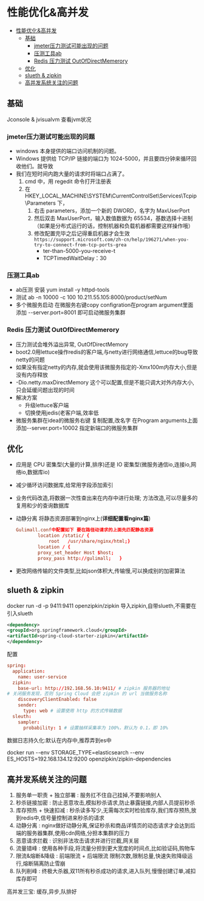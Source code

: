# 性能优化&高并发

- [性能优化&高并发](#性能优化高并发)
  - [基础](#基础)
    - [jmeter压力测试可能出现的问题](#jmeter压力测试可能出现的问题)
    - [压测工具ab](#压测工具ab)
    - [Redis 压力测试 OutOfDirectMemerory](#redis-压力测试-outofdirectmemerory)
  - [优化](#优化)
  - [slueth & zipkin](#slueth--zipkin)
  - [高并发系统关注的问题](#高并发系统关注的问题)

## 基础

Jconsole & jvisualvm 查看jvm状况

### jmeter压力测试可能出现的问题

- windows 本身提供的端口访问机制的问题。
- Windows 提供给 TCP/IP 链接的端口为 1024-5000，并且要四分钟来循环回收他们。就导致
- 我们在短时间内跑大量的请求时将端口占满了。
  1. cmd 中，用 regedit 命令打开注册表
  2. 在 HKEY_LOCAL_MACHINE\SYSTEM\CurrentControlSet\Services\Tcpip\Parameters 下，
     1. 右击 parameters，添加一个新的 DWORD，名字为 MaxUserPort
     2. 然后双击 MaxUserPort，输入数值数据为 65534，基数选择十进制（如果是分布式运行的话，控制机器和负载机器都需要这样操作哦）
     3. 修改配置完毕之后记得重启机器才会生效``https://support.microsoft.com/zh-cn/help/196271/when-you-try-to-connect-from-tcp-ports-grea``
        - ter-than-5000-you-receive-t
        - TCPTimedWaitDelay：30

### 压测工具ab

- ab压测 安装 yum install -y httpd-tools
- 测试  ab -n 10000 -c 100 10.211.55.105:8000/product/setNum
- 多个微服务启动 在微服务右键copy configration在program argument里面添加 --server.port=8001 即可启动微服务集群

### Redis 压力测试 OutOfDirectMemerory

- 压力测试会堆外溢出异常, OutOfDirectMemory
- boot2.0用lettuce操作redis的客户端,与netty进行网络通信,lettuce的bug导致netty的问题
- 如果没有指定netty的内存,就会使用该微服务指定的-Xmx100m内存大小,但是没有内存释放
- -Dio.netty.maxDirectMemory  这个可以配置,但是不能只调大对外内存大小,只会延缓问题出现的时间
- 解决方案
  - 升级lettuce客户端
  - 切换使用jedis(老客户端,效率低
- 微服务集群在idea的微服务右键 复制配置,改名字 在Program arguments上面添加--server.port=10002 指定新端口的微服务集群

## 优化

- 应用是 CPU 密集型(大量的计算,排序)还是 IO 密集型(微服务通信io,连接io,网络io,数据库io)
- 减少循环访问数据库,给常用字段添加索引
- 业务代码改造,将数据一次性查出来在内存中进行处理; 方法改造,可以尽量多的复用和少的查询数据库
- 动静分离 将静态资源部署到nginx上(**详细配置看nginx篇**)

    ```conf
    Gulimall.conf中配置如下 要在路径动请求的上面先匹配静态资源
            location /static/ {
                root   /usr/share/nginx/html;}
            location / {
            proxy_set_header Host $host;
            proxy_pass http://gulimall;   }
    ```

- 更改网络传输的文件类型,比如json体积大,传输慢,可以换成别的加密算法

## slueth & zipkin

docker run -d -p 9411:9411 openzipkin/zipkin 导入zipkin,自带slueth,不需要在引入slueth

```xml
<dependency>
<groupId>org.springframework.cloud</groupId>
<artifactId>spring-cloud-starter-zipkin</artifactId>
</dependency>
```

配置

```conf
spring:
  application:
    name: user-service
  zipkin:
    base-url: http://192.168.56.10:9411/ # zipkin 服务器的地址
# 关闭服务发现，否则 Spring Cloud 会把 zipkin 的 url 当做服务名称
    discoveryClientEnabled: false
    sender:
      type: web # 设置使用 http 的方式传输数据
  sleuth:
    sampler:
      probability: 1 # 设置抽样采集率为 100%，默认为 0.1，即 10%
```

数据日志持久化:默认在内存中,推荐弄到es中

docker run --env STORAGE_TYPE=elasticsearch --env ES_HOSTS=192.168.134.12:9200 openzipkin/zipkin-dependencies

## 高并发系统关注的问题

1. 服务单一职责 + 独立部署  : 服务扛不住自己挂掉,不要影响别人
2. 秒杀链接加密 : 防止恶意攻击,模拟秒杀请求,防止暴露链接,内部人员提前秒杀
3. 库存预热 + 快速扣减 : 秒杀读多写少,无需每次实时检验库存,我们库存预热,放到redis中,信号量控制进来秒杀的请求
4. 动静分离 : nginx做好动静分离,保证秒杀和商品详情页的动态请求才会达到后端的服务器集群,使用cdn网络,分担本集群的压力
5. 恶意请求拦截 : 识别非法攻击请求并进行拦截,网关层
6. 流量错峰 : 使用各种手段,将流量分担到更大宽度的时间点,比如验证码,购物车
7. 限流&熔断&降级 : 前端限流 + 后端限流 限制次数,限制总量,快速失败降级运行,熔断隔离防止雪崩
8. 队列削峰 : 终极大杀器,双11所有秒杀成功的请求,进入队列,慢慢创建订单,减扣库存即可

高并发三宝: 缓存,异步,队排好
